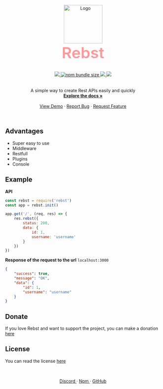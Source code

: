 <p align="center">
    <a href="https://github.com/Marius-brt/Rebst">
        <img src="https://www.rebst.cf/assets/img/logo.png" alt="Logo" width="125">
    </a>
    <br>
    <span style="font-weight:600; font-size: 50px; color: #ff9999">Rebst</span>
    <p align="center">
        <br />
        <a href="https://www.npmjs.com/package/rebst">
            <img src="https://img.shields.io/npm/v/rebst.svg">
        </a>
        <a href="https://www.npmjs.com/package/rebst">
            <img alt="npm bundle size" src="https://img.shields.io/bundlephobia/min/rebst.svg?label=size">
        </a>
        <a href="https://github.com/Marius-brt/Rebst/blob/master/LICENSE">
            <img src="https://img.shields.io/github/license/Marius-brt/Rebst?color=blue">
        </a>
        <a href="https://github.com/Marius-brt/Rebst">
            <img src="https://img.shields.io/github/stars/Marius-brt/rebst.svg">
        </a>
        <br />
        <br />
        <br />
        A simple way to create Rest APIs easily and quickly
        <br />
        <a href="https://www.rebst.cf/"><strong>Explore the docs »</strong></a>
        <br />
        <br />
        <a href="https://github.com/Marius-brt/Rebst/blob/master/demo/index.js">View Demo</a>
        ·
        <a href="https://github.com/Marius-brt/Rebst/issues/1">Report Bug</a>
        ·
        <a href="https://github.com/Marius-brt/Rebst/issues/2">Request Feature</a>
    </p>
</p>

<br>

## Advantages

* Super easy to use
* Middleware
* Restfull
* Plugins
* Console

## Example

**API**

```javascript
const rebst = require('rebst')
const app = rebst.init()

app.get('/', (req, res) => {
    res.rebst({
        status: 200,
        data: { 
            id: 1,
            username: 'username'
        }
    })
})
```

**Response of the request to the url** `localhost:3000`
```json
{
    "success": true,
    "message": "OK",
    "data": {
        "id": 1,
        "username": "username"
    }
}
```

## Donate

If you love Rebst and want to support the project, you can make a donation [here](https://www.patreon.com/mariusbrt)

## License

You can read the license [here](https://github.com/Marius-brt/Rebst/blob/master/LICENSE)

<p align="center">
    <br/>
    <br/>    
    <a href="https://discord.gg/VZVCcSg">
        Discord
    </a>
    ·
    <a href="https://www.npmjs.com/package/rebst">
        Npm
    </a>
    ·
    <a href="https://github.com/Marius-brt">
        GitHub
    </a>
</p>
